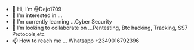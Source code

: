 - 👋 Hi, I’m @Dejo1709
- 👀 I’m interested in ...
- 🌱 I’m currently learning ...Cyber Security
- 💞️ I’m looking to collaborate on ...Pentesting, Btc hacking, Tracking, SS7 Protocols,etc
- 📫 How to reach me ... Whatsapp +2349016792396

<!---
Dejo1709/Dejo1709 is a ✨ special ✨ repository because its `README.md` (this file) appears on your GitHub profile.
You can click the Preview link to take a look at your changes.
--->
